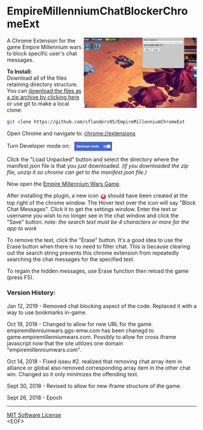 # EmpireMillenniumChatBlockerChromeExt
<img src="images/emwss.jpg" width="300" align="right">


A Chrome Extension for the game Empire Millennium wars to block specific user's chat messages.

**To Install:**<br>
Download all of the files retaining directory structure.  You can [download the files as a zip archive by clicking here](https://github.com/sflanders95/EmpireMillenniumChromeExt/archive/master.zip) or use git to make a local clone:
```sh
git clone https://github.com/sflanders95/EmpireMillenniumChromeExt
```

Open Chrome and navigate to: [chrome://extensions](chrome://extensions)

Turn Developer mode on: &nbsp; <img src="images/chromeDevModeOn.png" width="100" valign="middle">

Click the "Load Unpacked" button and select the directory where the manifest.json file is that you just downloaded.  *(if you downloaded the zip file, unzip it so chrome can get to the manifest.json file.)*

Now open the [Empire Millennium Wars Game](https://empiremillenniumwars.com/ 'a goodgamesstudios crappy product').

After installing the plugin, a new icon <img src="images/Actions-process-stop-icon16.png" valign="middle"> should have been created at the top right of the chrome window.  The Hover text over the icon will say "Block Chat Messages".  Click it to get the settings window.  Enter the text or username you wish to no longer see in the chat window and click the "Save" button. *note: the search text must be 4 characters or more for the app to work*

To remove the text, click the "Erase" button.  It's a good idea to use the Erase button when there is no need to filter chat. This is because clearing out the search string prevents this chrome extension from repeatedly searching the chat messages for the specified text.

To regain the hidden messages, use Erase function then reload the game (press F5).

### Version History:
Jan 12, 2019 - Removed chat blocking aspect of the code.  Replaced it with a way to use bookmarks in-game.

Oct 18, 2018 - Changed to allow for new URL for the game.  empiremillenniumwars.ggs-emw.com has been chanegd to game.empiremillenniumwars.com.  Possibly to allow for cross iframe javascript now that the site utilizes one domain "empiremillenniumwars.com".

Oct 14, 2018 - Fixed isseu #2.  realized that removing chat array item in alliance or global also removed corresponding array item in the other chat win.  Changed so it only minimizes the offending text.

Sept 30, 2018 - Revised to allow for new iframe structure of the game.

Sept 26, 2018 - Epoch

---
[MIT Software License](https://raw.githubusercontent.com/sflanders95/EmpireMillenniumChromeExt/master/LICENSE) <br>
\<EOF\>
